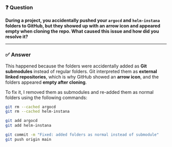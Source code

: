 ### ❓ Question

**During a project, you accidentally pushed your `argocd` and `helm-instana` folders to GitHub, but they showed up with an arrow icon and appeared empty when cloning the repo. What caused this issue and how did you resolve it?**

---

### ✅ Answer

This happened because the folders were accidentally added as **Git submodules** instead of regular folders. Git interpreted them as **external linked repositories**, which is why GitHub showed an **arrow icon**, and the folders appeared **empty after cloning**.

To fix it, I removed them as submodules and re-added them as normal folders using the following commands:

```bash
git rm --cached argocd
git rm --cached helm-instana

git add argocd
git add helm-instana

git commit -m "Fixed: added folders as normal instead of submodule"
git push origin main
```
